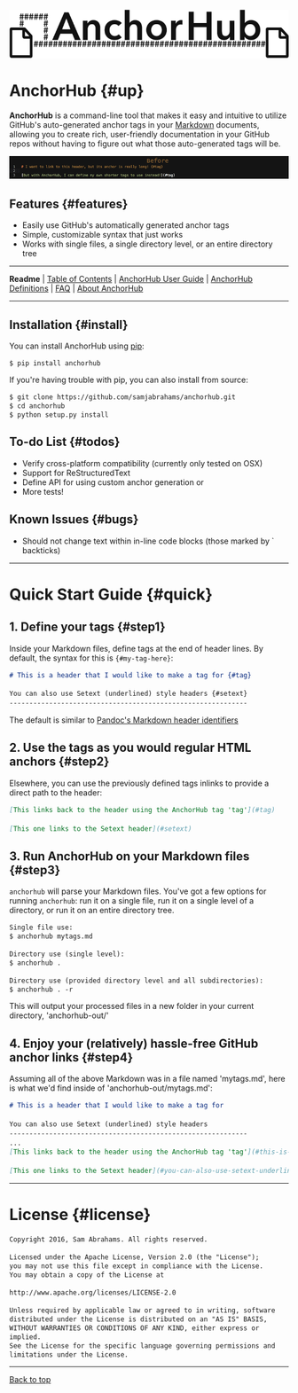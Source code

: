 ![AnchorHub graphic](img/graphic.png)

# AnchorHub {#up}

**AnchorHub** is a command-line tool that makes it easy and intuitive to utilize GitHub's auto-generated anchor tags in your [Markdown](https://daringfireball.net/projects/markdown/) documents, allowing you to create rich, user-friendly documentation in your GitHub repos without having to figure out what those auto-generated tags will be.

![AnchorHub demo animation](img/animation.gif)

## Features {#features}

* Easily use GitHub's automatically generated anchor tags
* Simple, customizable syntax that just works
* Works with single files, a single directory level, or an entire directory tree

---

**Readme** | [Table of Contents](CONTENTS.md#up) | [AnchorHub User Guide](GUIDE.md#up) | [AnchorHub Definitions](DEFINITIONS.md#up) | [FAQ](FAQ.md#up) | [About AnchorHub](ABOUT.md#up) 

---

## Installation {#install}

You can install AnchorHub using [pip](https://pip.pypa.io/en/stable/installing/):

```
$ pip install anchorhub
```

If you're having trouble with pip, you can also install from source:

```
$ git clone https://github.com/samjabrahams/anchorhub.git
$ cd anchorhub
$ python setup.py install
```

## To-do List {#todos}

* Verify cross-platform compatibility (currently only tested on OSX)
* Support for ReStructuredText
* Define API for using custom anchor generation or 
* More tests!

## Known Issues {#bugs}

* Should not change text within in-line code blocks (those marked by \` backticks)

---

# Quick Start Guide {#quick}

## 1. Define your tags {#step1}

Inside your Markdown files, define tags at the end of header lines. By default, the syntax for this is `{#my-tag-here}`:


```markdown
# This is a header that I would like to make a tag for {#tag}

You can also use Setext (underlined) style headers {#setext}
------------------------------------------------------------
```

The default is similar to [Pandoc's Markdown header identifiers](http://pandoc.org/README.html#header-identifiers)

## 2. Use the tags as you would regular HTML anchors {#step2}

Elsewhere, you can use the previously defined tags inlinks to provide a direct path to the header:

```markdown
[This links back to the header using the AnchorHub tag 'tag'](#tag)

[This one links to the Setext header](#setext)
```

## 3. Run AnchorHub on your Markdown files {#step3}

`anchorhub` will parse your Markdown files. You've got a few options for running `anchorhub`: run it on a single file, run it on a single level of a directory, or run it on an entire directory tree.

```
Single file use:
$ anchorhub mytags.md

Directory use (single level):
$ anchorhub .

Directory use (provided directory level and all subdirectories):
$ anchorhub . -r
```

This will output your processed files in a new folder in your current directory, 'anchorhub-out/'

## 4. Enjoy your (relatively) hassle-free GitHub anchor links {#step4}
 
Assuming all of the above Markdown was in a file named 'mytags.md', here is what we'd find inside of 'anchorhub-out/mytags.md':

```markdown
# This is a header that I would like to make a tag for

You can also use Setext (underlined) style headers
------------------------------------------------------------
...
[This links back to the header using the AnchorHub tag 'tag'](#this-is-a-header-that-i-would-like-to-make-a-tag-for)

[This one links to the Setext header](#you-can-also-use-setext-underlined-style-headers)
```

---

# License {#license}

```
Copyright 2016, Sam Abrahams. All rights reserved.

Licensed under the Apache License, Version 2.0 (the "License");
you may not use this file except in compliance with the License.
You may obtain a copy of the License at

http://www.apache.org/licenses/LICENSE-2.0

Unless required by applicable law or agreed to in writing, software
distributed under the License is distributed on an "AS IS" BASIS,
WITHOUT WARRANTIES OR CONDITIONS OF ANY KIND, either express or implied.
See the License for the specific language governing permissions and
limitations under the License.
```

---

[Back to top](#up)